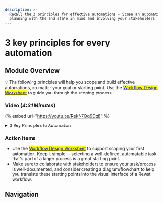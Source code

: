 ```yaml
---
description: >-
  Recall the 3 principles for effective automations + Scope an automation by
  planning with the end state in mind and involving your stakeholders
---
```


# 3 key principles for every automation

## Module Overview

💡 The following principles will help you scope and build effective automations, no matter your goal or starting point. Use the [<mark style="color:blue;">Workflow Design Worksheet</mark>](https://files.gitbook.com/v0/b/gitbook-x-prod.appspot.com/o/spaces%2FAQQ1EHVcEsGKBPVHmiav%2Fuploads%2FuRW8KH7r5T6EIW4fGgzG%2FRewst%20Workflow%20Design%20Worksheet.pdf?alt=media\&token=d2d3aa4e-f0db-417b-81c8-1a31414e500c) to guide you through the scoping process.

### Video (_4:31 Minutes_)

{% embed url="https://youtu.be/RekN7Qq9Dq8" %}

<details>

<summary>3 Key Principles to Automation</summary>

**1. Aharon's Law: You can't document a process that doesn't exist.**&#x20;

Start with documenting the process and make sure you involve colleagues to gather key information about the process, identify bottlenecks or inefficiencies, and ensure alignment on the goals/objectives.

**2. The best automations are forgettable...so figure out how you'll measure the value of an automation from the start!**&#x20;

This may be time saved or a different metric (or set of metrics), and goes back to the benefits of automation.

**3. Start with small, simple, frequent tasks.**

...or, start with just a few steps. Test, refine, and build from there.

</details>

### Action Items

* Use the [<mark style="color:blue;">Workflow Design Worksheet</mark>](https://files.gitbook.com/v0/b/gitbook-x-prod.appspot.com/o/spaces%2FAQQ1EHVcEsGKBPVHmiav%2Fuploads%2FuRW8KH7r5T6EIW4fGgzG%2FRewst%20Workflow%20Design%20Worksheet.pdf?alt=media\&token=d2d3aa4e-f0db-417b-81c8-1a31414e500c) to support scoping your first automation. Keep it simple -- selecting a well-defined, automatable task that's part of a larger process is a great starting point.&#x20;
* Make sure to collaborate with stakeholders to ensure your task/process is well-documented, and consider creating a diagram/flowchart to help you translate these starting points into the visual interface of a Rewst workflow.

## Navigation
